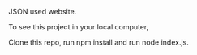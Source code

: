JSON used website.

To see this project in your local computer,

Clone this repo, run npm install and run node index.js.
